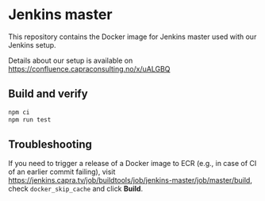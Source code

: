 # Jenkins master

This repository contains the Docker image for Jenkins master used with
our Jenkins setup.

Details about our setup is available on https://confluence.capraconsulting.no/x/uALGBQ

## Build and verify

```bash
npm ci
npm run test
```

## Troubleshooting
If you need to trigger a release of a Docker image to ECR (e.g., in case of CI of an earlier commit failing), visit https://jenkins.capra.tv/job/buildtools/job/jenkins-master/job/master/build, check `docker_skip_cache` and click **Build**.
